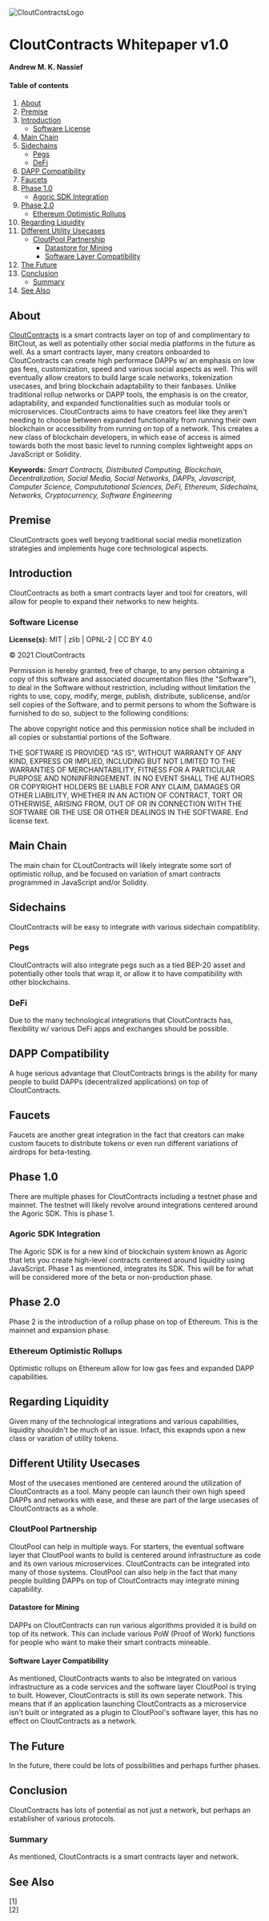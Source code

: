 ![CloutContractsLogo](https://avatars.githubusercontent.com/u/84701387?s=200&v=4.png)
# CloutContracts Whitepaper v1.0
**Andrew M. K. Nassief**

#### Table of contents
1. [About](https://github.com/CloutContracts/whitepaper#about)
2. [Premise](https://github.com/CloutContracts/whitepaper#premise)
3. [Introduction](https://github.com/CloutContracts/whitepaper#introduction)
    - [Software License](https://github.com/CloutContracts/whitepaper#software-license)
5. [Main Chain](https://github.com/CloutContracts/whitepaper#main-chain)
6. [Sidechains](https://github.com/CloutContracts/whitepaper#sidechains)
    - [Pegs](https://github.com/CloutContracts/whitepaper#pegs)
    - [DeFi](https://github.com/CloutContracts/whitepaper#defi)
7. [DAPP Compatibility](https://github.com/CloutContracts/whitepaper#dapp-compatibility)
8. [Faucets](https://github.com/CloutContracts/whitepaper#faucets)
9. [Phase 1.0](https://github.com/CloutContracts/whitepaper#phase-10)
    - [Agoric SDK Integration](https://github.com/CloutContracts/whitepaper#agoric-sdk-integration)
10. [Phase 2.0](https://github.com/CloutContracts/whitepaper#phase-20)
    - [Ethereum Optimistic Rollups](https://github.com/CloutContracts/whitepaper#ethereum-optimistic-rollups)
11. [Regarding Liquidity](https://github.com/CloutContracts/whitepaper#regarding-liquidity)
12. [Different Utility Usecases](https://github.com/CloutContracts/whitepaper#different-utility-usecases)
    - [CloutPool Partnership](https://github.com/CloutContracts/whitepaper#cloutpool-partnership)
        - [Datastore for Mining](https://github.com/CloutContracts/whitepaper#datastore-for-mining)
        - [Software Layer Compatibility](https://github.com/CloutContracts/whitepaper#software-layer-compatibility)
13. [The Future](https://github.com/CloutContracts/whitepaper#the-future)
14. [Conclusion](https://github.com/CloutContracts/whitepaper#conclusion)
    - [Summary](https://github.com/CloutContracts/whitepaper#summary)
15. [See Also](https://github.com/CloutContracts/whitepaper#see-also)

## About
[CloutContracts](https://cloutcontracts.github.io/) is a smart contracts layer on top of and complimentary to BitClout, as well as potentially other social media platforms in the future as well. As a smart contracts layer, many creators onboarded to CloutContracts can create high performace DAPPs w/ an emphasis on low gas fees, customization, speed and various social aspects as well. This will eventually allow creators to build large scale networks, tokenization usecases, and bring blockchain adaptability to their fanbases. Unlike traditional rollup networks or DAPP tools, the emphasis is on the creator, adaptability, and expanded functionalities such as modular tools or microservices. CloutContracts aims to have creators feel like they aren't needing to choose between expanded functionality from running their own blockchain or accessibility from running on top of a network. This creates a new class of blockchain developers, in which ease of access is aimed towards both the most basic level to running complex lightweight apps on JavaScript or Solidity.

**Keywords:** *Smart Contracts, Distributed Computing, Blockchain, Decentralization, Social Media, Social Networks, DAPPs, Javascript, Computer Science, Compututational Sciences, DeFi, Ethereum, Sidechains, Networks, Cryptocurrency, Software Engineering*

## Premise
CloutContracts goes well beyong traditional social media monetization strategies and implements huge core technological aspects.

## Introduction
CloutContracts as both a smart contracts layer and tool for creators, will allow for people to expand their networks to new heights.

### Software License
**License(s):** MIT | zlib | OPNL-2 | CC BY 4.0

© 2021 CloutContracts

Permission is hereby granted, free of charge, to any person obtaining a copy of this software and associated documentation files (the "Software"), to deal in the Software without restriction, including without limitation the rights to use, copy, modify, merge, publish, distribute, sublicense, and/or sell copies of the Software, and to permit persons to whom the Software is furnished to do so, subject to the following conditions:

The above copyright notice and this permission notice shall be included in all copies or substantial portions of the Software.

THE SOFTWARE IS PROVIDED "AS IS", WITHOUT WARRANTY OF ANY KIND, EXPRESS OR IMPLIED, INCLUDING BUT NOT LIMITED TO THE WARRANTIES OF MERCHANTABILITY, FITNESS FOR A PARTICULAR PURPOSE AND NONINFRINGEMENT. IN NO EVENT SHALL THE AUTHORS OR COPYRIGHT HOLDERS BE LIABLE FOR ANY CLAIM, DAMAGES OR OTHER LIABILITY, WHETHER IN AN ACTION OF CONTRACT, TORT OR OTHERWISE, ARISING FROM, OUT OF OR IN CONNECTION WITH THE SOFTWARE OR THE USE OR OTHER DEALINGS IN THE SOFTWARE. End license text.

## Main Chain
The main chain for CLoutContracts will likely integrate some sort of optimistic rollup, and be focused on variation of smart contracts programmed in JavaScript and/or Solidity.

## Sidechains
CloutContracts will be easy to integrate with various sidechain compatiblity.

### Pegs
CloutContracts will also integrate pegs such as a tied BEP-20 asset and potentially other tools that wrap it, or allow it to have compatibility with other blockchains.

### DeFi
Due to the many technological integrations that CloutContracts has, flexibility w/ various DeFi apps and exchanges should be possible.

## DAPP Compatibility
A huge serious advantage that CloutContracts brings is the ability for many people to build DAPPs (decentralized applications) on top of CloutContracts.

## Faucets
Faucets are another great integration in the fact that creators can make custom faucets to distribute tokens or even run different variations of airdrops for beta-testing.

## Phase 1.0
There are multiple phases for CloutContracts including a testnet phase and mainnet. The testnet will likely revolve around integrations centered around the Agoric SDK. This is phase 1.

### Agoric SDK Integration
The Agoric SDK is for a new kind of blockchain system known as Agoric that lets you create high-level contracts centered around liquidity using JavaScript. Phase 1 as mentioned, integrates its SDK. This will be for what will be considered more of the beta or non-production phase.

## Phase 2.0
Phase 2 is the introduction of a rollup phase on top of Ethereum. This is the mainnet and expansion phase.

### Ethereum Optimistic Rollups
Optimistic rollups on Ethereum allow for low gas fees and expanded DAPP capabilities.

## Regarding Liquidity
Given many of the technological integrations and various capabilities, liquidity shouldn't be much of an issue. Infact, this exapnds upon a new class or varation of utility tokens.

## Different Utility Usecases
Most of the usecases mentioned are centered around the utilization of CloutContracts as a tool. Many people can launch their own high speed DAPPs and networks with ease, and these are part of the large usecases of CloutContracts as a whole.

### CloutPool Partnership
CloutPool can help in multiple ways. For starters, the eventual software layer that CloutPool wants to build is centered around infrastructure as code and its own various microservices. CloutContracts can be integrated into many of those systems. CloutPool can also help in the fact that many people building DAPPs on top of CloutContracts may integrate mining capability.

#### Datastore for Mining
DAPPs on CloutContracts can run various algorithms provided it is build on top of its network. This can include various PoW (Proof of Work) functions for people who want to make their smart contracts mineable.

#### Software Layer Compatibility
As mentioned, CloutContracts wants to also be integrated on various infrastructure as a code services and the software layer CloutPool is trying to built. However, CloutContracts is still its own seperate network. This means that if an application launching CloutContracts as a microservice isn't built or integrated as a plugin to CloutPool's software layer, this has no effect on CloutContracts as a network.

## The Future
In the future, there could be lots of possibilities and perhaps further phases.

## Conclusion
CloutContracts has lots of potential as not just a network, but perhaps an establisher of various protocols.

### Summary
As mentioned, CloutContracts is a smart contracts layer and network.

## See Also
[1] \
[2]
